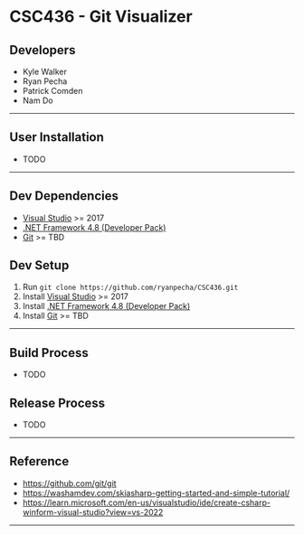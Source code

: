 # CSC436 - Git Visualizer

## Developers
* Kyle Walker
* Ryan Pecha
* Patrick Comden
* Nam Do

---

## User Installation

* TODO

---

## Dev Dependencies

* [Visual Studio](https://visualstudio.microsoft.com/downloads/) >= 2017
* [.NET Framework 4.8 (Developer Pack)](https://dotnet.microsoft.com/en-us/download/visual-studio-sdks?cid=getdotnetsdk)
* [Git](https://git-scm.com/book/en/v2/Getting-Started-Installing-Git) >= TBD

## Dev Setup

1. Run `git clone https://github.com/ryanpecha/CSC436.git`
2. Install [Visual Studio](https://visualstudio.microsoft.com/downloads/) >= 2017
3. Install [.NET Framework 4.8 (Developer Pack)](https://dotnet.microsoft.com/en-us/download/visual-studio-sdks?cid=getdotnetsdk)
4. Install [Git](https://git-scm.com/book/en/v2/Getting-Started-Installing-Git) >= TBD

---

## Build Process

* TODO

## Release Process

* TODO

---

## Reference

* https://github.com/git/git
* https://washamdev.com/skiasharp-getting-started-and-simple-tutorial/
* https://learn.microsoft.com/en-us/visualstudio/ide/create-csharp-winform-visual-studio?view=vs-2022

---
